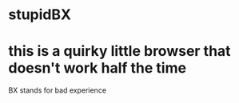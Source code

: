 # stupidBX
# this is a quirky little browser that doesn't work half the time
BX stands for bad experience
